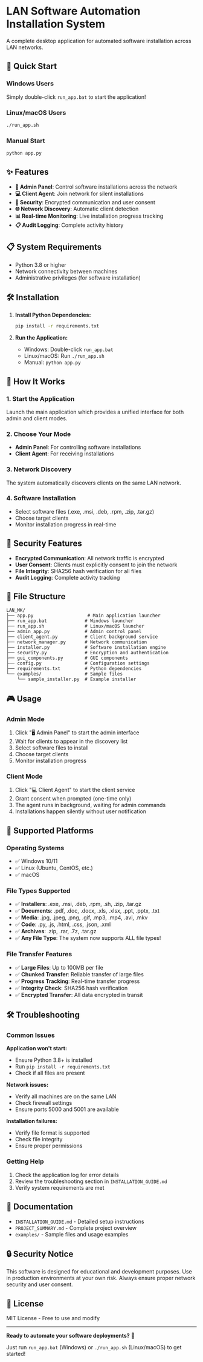 # LAN Software Automation Installation System

A complete desktop application for automated software installation across LAN networks.

## 🚀 Quick Start

### Windows Users
Simply double-click `run_app.bat` to start the application!

### Linux/macOS Users
```bash
./run_app.sh
```

### Manual Start
```bash
python app.py
```

## ✨ Features

- **🔧 Admin Panel**: Control software installations across the network
- **💻 Client Agent**: Join network for silent installations
- **🔐 Security**: Encrypted communication and user consent
- **🌐 Network Discovery**: Automatic client detection
- **📊 Real-time Monitoring**: Live installation progress tracking
- **📋 Audit Logging**: Complete activity history

## 📋 System Requirements

- Python 3.8 or higher
- Network connectivity between machines
- Administrative privileges (for software installation)

## 🛠️ Installation

1. **Install Python Dependencies:**
   ```bash
   pip install -r requirements.txt
   ```

2. **Run the Application:**
   - Windows: Double-click `run_app.bat`
   - Linux/macOS: Run `./run_app.sh`
   - Manual: `python app.py`

## 🎯 How It Works

### 1. Start the Application
Launch the main application which provides a unified interface for both admin and client modes.

### 2. Choose Your Mode
- **Admin Panel**: For controlling software installations
- **Client Agent**: For receiving installations

### 3. Network Discovery
The system automatically discovers clients on the same LAN network.

### 4. Software Installation
- Select software files (.exe, .msi, .deb, .rpm, .zip, .tar.gz)
- Choose target clients
- Monitor installation progress in real-time

## 🔐 Security Features

- **Encrypted Communication**: All network traffic is encrypted
- **User Consent**: Clients must explicitly consent to join the network
- **File Integrity**: SHA256 hash verification for all files
- **Audit Logging**: Complete activity tracking

## 📁 File Structure

```
LAN_MK/
├── app.py                    # Main application launcher
├── run_app.bat              # Windows launcher
├── run_app.sh               # Linux/macOS launcher
├── admin_app.py             # Admin control panel
├── client_agent.py          # Client background service
├── network_manager.py       # Network communication
├── installer.py             # Software installation engine
├── security.py              # Encryption and authentication
├── gui_components.py        # GUI components
├── config.py                # Configuration settings
├── requirements.txt         # Python dependencies
└── examples/                # Sample files
    └── sample_installer.py  # Example installer
```

## 🎮 Usage

### Admin Mode
1. Click "🖥️ Admin Panel" to start the admin interface
2. Wait for clients to appear in the discovery list
3. Select software files to install
4. Choose target clients
5. Monitor installation progress

### Client Mode
1. Click "💻 Client Agent" to start the client service
2. Grant consent when prompted (one-time only)
3. The agent runs in background, waiting for admin commands
4. Installations happen silently without user notification

## 🔧 Supported Platforms

### Operating Systems
- ✅ Windows 10/11
- ✅ Linux (Ubuntu, CentOS, etc.)
- ✅ macOS

### File Types Supported
- ✅ **Installers**: .exe, .msi, .deb, .rpm, .sh, .zip, .tar.gz
- ✅ **Documents**: .pdf, .doc, .docx, .xls, .xlsx, .ppt, .pptx, .txt
- ✅ **Media**: .jpg, .jpeg, .png, .gif, .mp3, .mp4, .avi, .mkv
- ✅ **Code**: .py, .js, .html, .css, .json, .xml
- ✅ **Archives**: .zip, .rar, .7z, .tar.gz
- ✅ **Any File Type**: The system now supports ALL file types!

### File Transfer Features
- ✅ **Large Files**: Up to 100MB per file
- ✅ **Chunked Transfer**: Reliable transfer of large files
- ✅ **Progress Tracking**: Real-time transfer progress
- ✅ **Integrity Check**: SHA256 hash verification
- ✅ **Encrypted Transfer**: All data encrypted in transit

## 🛠️ Troubleshooting

### Common Issues

**Application won't start:**
- Ensure Python 3.8+ is installed
- Run `pip install -r requirements.txt`
- Check if all files are present

**Network issues:**
- Verify all machines are on the same LAN
- Check firewall settings
- Ensure ports 5000 and 5001 are available

**Installation failures:**
- Verify file format is supported
- Check file integrity
- Ensure proper permissions

### Getting Help

1. Check the application log for error details
2. Review the troubleshooting section in `INSTALLATION_GUIDE.md`
3. Verify system requirements are met

## 📖 Documentation

- `INSTALLATION_GUIDE.md` - Detailed setup instructions
- `PROJECT_SUMMARY.md` - Complete project overview
- `examples/` - Sample files and usage examples

## 🔒 Security Notice

This software is designed for educational and development purposes. Use in production environments at your own risk. Always ensure proper network security and user consent.

## 📄 License

MIT License - Free to use and modify

---

**Ready to automate your software deployments?** 🚀

Just run `run_app.bat` (Windows) or `./run_app.sh` (Linux/macOS) to get started! 